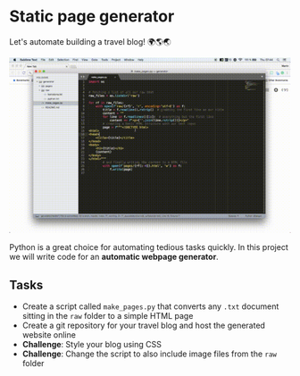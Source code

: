 # Static page generator

Let's automate building a travel blog! 🌍🌎🌏



![screen recording of webpage generator in action](make_pages.gif)



Python is a great choice for automating tedious tasks quickly. In this
project we will write code for an **automatic webpage generator**.

## Tasks

- Create a script called `make_pages.py` that converts any `.txt` document sitting in the `raw` folder to a simple HTML page
- Create a git repository for your travel blog and host the generated website online
- **Challenge**: Style your blog using CSS
- **Challenge**: Change the script to also include image files from the `raw` folder
